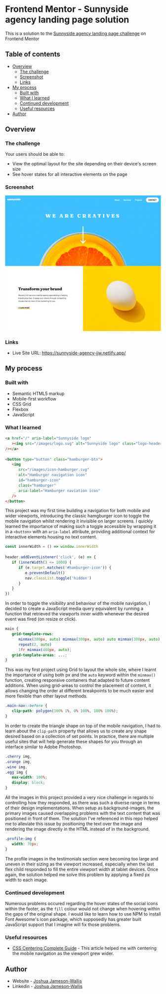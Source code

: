 # Frontend Mentor - Sunnyside agency landing page solution

This is a solution to the [Sunnyside agency landing page challenge](https://www.frontendmentor.io/challenges/sunnyside-agency-landing-page-7yVs3B6ef) on Frontend Mentor

## Table of contents

-  [Overview](#overview)
   -  [The challenge](#the-challenge)
   -  [Screenshot](#screenshot)
   -  [Links](#links)
-  [My process](#my-process)
   -  [Built with](#built-with)
   -  [What I learned](#what-i-learned)
   -  [Continued development](#continued-development)
   -  [Useful resources](#useful-resources)
-  [Author](#author)

## Overview

### The challenge

Your users should be able to:

-  View the optimal layout for the site depending on their device's screen size
-  See hover states for all interactive elements on the page

### Screenshot

![](./screenshot.png)

### Links

-  Live Site URL: https://sunnyside-agency-jjw.netlify.app/

## My process

### Built with

-  Semantic HTML5 markup
-  Mobile-first workflow
-  CSS Grid
-  Flexbox
-  JavaScript

### What I learned

```html
<a href="/" aria-label="Sunnyside logo"
   ><img src="/images/logo.svg" alt="Sunnyside logo" class="logo-header"
/></a>

<button type="button" class="hamburger-btn">
   <img
      src="/images/icon-hamburger.svg"
      alt="Hamburger navigation icon"
      id="hamburger-icon"
      class="hamburger"
      aria-label="Hamburger naviation icon"
   />
</button>
```

This project was my first time building a navigation for both mobile and wider viewports, introducing the classic hamgburger icon to toggle the mobile navigation whilst rendering it invisible on larger screens. I quickly learned the importance of making such a toggle accessible by wrapping it in a `<button>` with an `aria-label` attribute, providing additional context for interactive elements housing no text content.

```js
const innerWidth = () => window.innerWidth

header.addEventListener('click', (e) => {
   if (innerWidth() <= 1000) {
      if (e.target.matches('#hamburger-icon')) {
         e.preventDefault()
         nav.classList.toggle('hidden')
      }
   }
})
```

In order to toggle the visibility and behaviour of the mobile navigation, I decided to create a JavaScript media query equivalent by running a function that retrieved the viewports inner width whenever the desired event was fired (on resize or click).

```css
main {
   grid-template-rows:
      minmax(300px, auto) minmax(300px, auto) auto minmax(300px, auto)
      repeat(2, auto)
      1fr minmax(460px, auto);
   grid-template-areas: ...;
}
```

This was my first project using Grid to layout the whole site, where I learnt the importance of using both px and the `auto` keyword within the `minmax()` function, creating responsive containers that adapted to future content additions. When using grid-areas to control the placement of content, it allows changing the order at different breakpoints to be much easier and more flexible than other layout methods.

```css
.main-nav::before {
   clip-path: polygon(100% 1%, 0% 100%, 100% 100%);
}
```

In order to create the triangle shape on top of the mobile navigation, I had to learn about the `clip-path` property that allows us to create any shape desired based on a collection of set points. In practice, there are multiple useful sites that will help generate these shapes for you through an interface similar to Adobe Photoshop.

```css
.cherry img,
.orange img,
.wine img,
.egg img {
   max-width: 100%;
   display: block;
}
```

All the images in this project provided a very nice challenge in regards to controlling how they responded, as there was such a diverse range in terms of their design implementations. When setup as background-images, the primary images caused overlapping problems with the text content that was positioned in front of them. The solution I've referenced in this repo helped me to alleviate this issue by positioning the text over the image and rendering the image directly in the HTML instead of in the background.

```css
.profile-img {
   width: 70px;
}
```

The profile images in the testimonials section were becoming too large and uneven in their sizing as the viewport increased, especially when the last flex child responded to fill the entire viewport width at tablet devices. Once again, the solution helped me solve this problem by applying a fixed px width to each image.

### Continued development

Numerous problems occured regarding the hover states of the social icons within the footer, as the `fill` colour would not change when hovering within the gaps of the original shape. I would like to learn how to use NPM to install Font Awesome's icon package, which supposedly has greater built JavaScript support that I imagine will fix those problems.

### Useful resources

-  [CSS Centering Complete Guide](https://css-tricks.com/centering-css-complete-guide/) - This article helped me with centering the mobile navigation as the viewport grew wider.

## Author

-  Website - [Joshua Jameson-Wallis](https://www.joshuajamesonwallis.com/)
-  Linkedin - [Joshua Jameson-Wallis](https://www.linkedin.com/in/joshua-jameson-wallis/)
